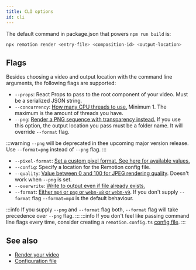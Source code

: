 ```yaml
---
title: CLI options
id: cli
---
```


The default command in package.json that powers `npm run build` is:

```bash
npx remotion render <entry-file> <composition-id> <output-location>
```

## Flags

Besides choosing a video and output location with the command line arguments, the following flags are supported:

- `--props`: React Props to pass to the root component of your video. Must be a serialized JSON string.
- `--concurrency`: [How many CPU threads to use.](config#setconcurrency) Minimum 1. The maximum is the amount of threads you have.
- `--png`: [Render a PNG sequence with transparency instead.](config#setoutputformat) If you use this option, the output location you pass must be a folder name. It will override `--format` flag.

:::warning
`--png` will be deprecated in thee upcoming major version release. Use `--format=png` instead of `--png` flag.
:::

- `--pixel-format`: [Set a custom pixel format. See here for available values.](config#setpixelformat)
- `--config`: Specify a location for the Remotion config file.
- `--quality`: [Value between 0 and 100 for JPEG rendering quality](config#setquality). Doesn't work when `--png` is set.
- `--overwrite`: [Write to output even if file already exists.](config#setoverwriteoutput)
- `--format`: [Either `mp4` or `png` or `webm-v8` or `webm-v9`](config#setoutputformat). If you don't supply `--format` flag `--format=mp4` is the default behaviour.

:::info
If you supply `--png` and `--format` flag both, `--format` flag will take precedence over `--png` flag.
:::
:::info
If you don't feel like passing command line flags every time, consider creating a `remotion.config.ts` [config file](config).
:::

## See also

- [Render your video](render)
- [Configuration file](config)

